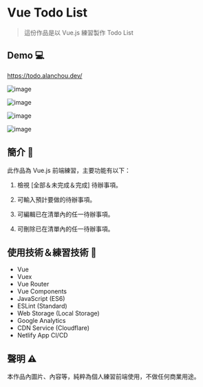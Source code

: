 # Vue Todo List

> 這份作品是以 Vue.js 練習製作 Todo List

## Demo 💻

<https://todo.alanchou.dev/>

![image](https://user-images.githubusercontent.com/31372166/104283305-511f8500-54eb-11eb-8bba-c854a3e7fbbd.png)

![image](https://user-images.githubusercontent.com/31372166/104283308-5250b200-54eb-11eb-84a5-61b73c9c17cf.png)

![image](https://user-images.githubusercontent.com/31372166/104283312-52e94880-54eb-11eb-8310-b10be6d15ffc.png)

![image](https://user-images.githubusercontent.com/31372166/104283316-5381df00-54eb-11eb-876a-70010e383dbc.png)

## 簡介 📖

此作品為 Vue.js 前端練習，主要功能有以下：

  1. 檢視 [全部＆未完成＆完成] 待辦事項。

  2. 可輸入預計要做的待辦事項。
  
  3. 可編輯已在清單內的任一待辦事項。

  4. 可刪除已在清單內的任一待辦事項。

## 使用技術＆練習技術 🚀

- Vue
- Vuex
- Vue Router
- Vue Components
- JavaScript (ES6)
- ESLint (Standard)
- Web Storage (Local Storage)
- Google Analytics
- CDN Service (Cloudflare)
- Netlify App CI/CD

## 聲明 ⚠️

本作品內圖片、內容等，純粹為個人練習前端使用，不做任何商業用途。
